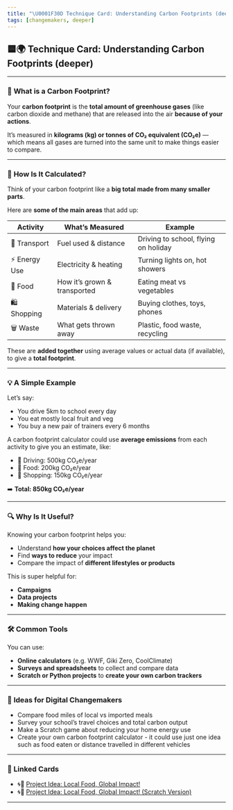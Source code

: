 ```yaml
---
title: "\U0001F30D Technique Card: Understanding Carbon Footprints (deeper)"
tags: [changemakers, deeper]
---
```


## 🟦🌍 **Technique Card: Understanding Carbon Footprints (deeper)**

---

### 🦶 **What is a Carbon Footprint?**

Your **carbon footprint** is the **total amount of greenhouse gases** (like carbon dioxide and methane) that are released into the air **because of your actions**.

It’s measured in **kilograms (kg) or tonnes of CO₂ equivalent (CO₂e)** — which means all gases are turned into the same unit to make things easier to compare.

---

### 🧮 **How Is It Calculated?**

Think of your carbon footprint like a **big total made from many smaller parts**.

Here are **some of the main areas** that add up:

| Activity      | What’s Measured              | Example                              |
| ------------- | ---------------------------- | ------------------------------------ |
| 🚗 Transport  | Fuel used & distance         | Driving to school, flying on holiday |
| ⚡ Energy Use | Electricity & heating        | Turning lights on, hot showers       |
| 🍔 Food       | How it’s grown & transported | Eating meat vs vegetables            |
| 🛍️ Shopping   | Materials & delivery         | Buying clothes, toys, phones         |
| 🗑️ Waste      | What gets thrown away        | Plastic, food waste, recycling       |

These are **added together** using average values or actual data (if available), to give a **total footprint**.

---

### 💡 **A Simple Example**

Let’s say:

- You drive 5km to school every day
- You eat mostly local fruit and veg
- You buy a new pair of trainers every 6 months

A carbon footprint calculator could use **average emissions** from each activity to give you an estimate, like:

- 🚗 Driving: 500kg CO₂e/year
- 🍎 Food: 200kg CO₂e/year
- 👟 Shopping: 150kg CO₂e/year

➡️ **Total: 850kg CO₂e/year**

---

### 🔍 **Why Is It Useful?**

Knowing your carbon footprint helps you:

- Understand **how your choices affect the planet**
- Find **ways to reduce** your impact
- Compare the impact of **different lifestyles or products**

This is super helpful for:

- **Campaigns**
- **Data projects**
- **Making change happen**

---

### 🛠️ **Common Tools**

You can use:

- **Online calculators** (e.g. WWF, Giki Zero, CoolClimate)
- **Surveys and spreadsheets** to collect and compare data
- **Scratch or Python projects** to **create your own carbon trackers**

---

### 🌱 **Ideas for Digital Changemakers**

- Compare food miles of local vs imported meals
- Survey your school’s travel choices and total carbon output
- Make a Scratch game about reducing your home energy use
- Create your own carbon footprint calculator - it could use just one idea such as food eaten or distance travelled in different vehicles

---

### 🔗 Linked Cards

- 🌀💖 [Project Idea: Local Food, Global Impact!](../project-ideas/local-food-global-impact-project.md)
- 🌀💖 [Project Idea: Local Food, Global Impact! (Scratch Version)]()

---
